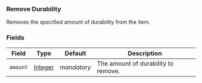### Remove Durability

Removes the specified amount of durability from the item.

### Fields

Field  | Type | Default | Description
-------|------|---------|-------------
`amount` | [Integer]() | *mandatory* | The amount of durability to remove.

